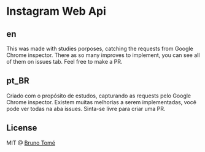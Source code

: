 # Instagram Web Api

## en
This was made with studies porposes, catching the requests from Google Chrome inspector. There as so many improves to 
implement, you can see all of them on issues tab. Feel free to make a PR.

## pt_BR
Criado com o propósito de estudos, capturando as requests pelo Google Chrome inspector. Existem muitas melhorias a serem
implementadas, você pode ver todas na aba issues. Sinta-se livre para criar uma PR.

## License

MIT @ [Bruno Tomé](https://github.com/ibrunotome)